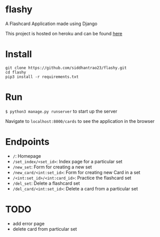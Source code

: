 # flashy

A Flashcard Application made using Django

This project is hosted on heroku and can be found 
<a href="https://flashy-cards-app.herokuapp.com">here</a>

# Install

```
git clone https://github.com/siddhantrao23/flashy.git
cd flashy
pip3 install -r requirements.txt
```

# Run

`$ python3 manage.py runserver` to start up the server

Navigate to `localhost:8000/cards` to see the application in the browser

# Endpoints
- `/`: Homepage
- `/set_index/<set_id>`: Index page for a particular set
- `/new_set`: Form for creating a new set
- `/new_card/<int:set_id>`: Form for creating new Card in a set
- `/<int:set_id>/<int:card_id>`: Practice the flashcard set
- `/del_set`: Delete a flashcard set
- `/del_card/<int:set_id>`: Delete a card from a particular set

# TODO
- add error page
- delete card from particular set
